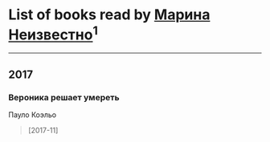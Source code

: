 # List of books read by [Марина Неизвестно](https://my.mail.ru/mail/mgirl1994/)<sup>1</sup>
---

## 2017

### Вероника решает умереть
Пауло Коэльо
> [2017-11] 



